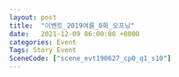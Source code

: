 ```yaml
---
layout: post
title:  "이벤트_2019여름_0화_오프닝"
date:   2021-12-09 06:00:00 +0000
categories: Event
Tags: Story Event
SceneCode: ["scene_evt190627_cp0_q1_s10"]
---
```


